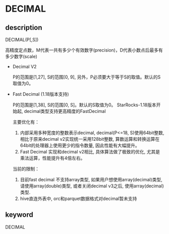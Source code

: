 # DECIMAL

## description

DECIMAL(P[,S])

高精度定点数，M代表一共有多少个有效数字(precision)，D代表小数点后最多有多少数字(scale)

* Decimal V2

  P的范围是[1,27], S的范围[0, 9], 另外，P必须要大于等于S的取值。默认的S取值为0。

* Fast Decimal  (1.18版本支持)

  P的范围是[1,38], S的范围[0, S]。默认的S取值为0。
  StarRocks-1.18版本开始起, decimal类型支持更高精度的FastDecimal

  主要优化有：
  
  1. 内部采用多种宽度的整数表示decimal, decimal(P<=18, S)使用64bit整数, 相比于原来decimal v2实现统一采用128bit整数, 算数运算和转换运算在64bit的处理器上使用更少的指令数量, 因此性能有大幅提升。
  2. Fast Decimal 实现和decimal v2相比, 具体算法做了极致的优化, 尤其是乘法运算，性能提升有4倍左右。
  
  当前的限制：
  
  1. 目前fast decimal 不支持array类型, 如果用户想使用array(decimal)类型, 请使用array(double)类型, 或者关闭decimal v3之后, 使用array(decimal)类型.
  2. hive直连外表中, orc和parquet数据格式对decimal暂未支持

## keyword

DECIMAL

